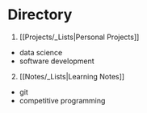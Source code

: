 # Directory
1. [[Projects/_Lists|Personal Projects]]
- data science
- software development

2. [[Notes/_Lists|Learning Notes]]
- git
- competitive programming